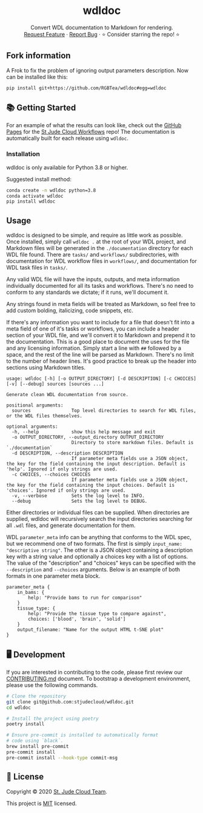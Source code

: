 <p align="center">
  <h1 align="center">
  wdldoc
  </h1>

  <p align="center">
    Convert WDL documentation to Markdown for rendering.
    <br />
    <a href="https://github.com/stjudecloud/wdldoc/issues">Request Feature</a>
    ·
    <a href="https://github.com/stjudecloud/wdldoc/issues">Report Bug</a>
    ·
    ⭐ Consider starring the repo! ⭐
    <br />
  </p>
</p>

## Fork information
A Frok to fix the problem of ignoring output parameters description.
Now can be installed like this:

```bash
pip install git+https://github.com/RGBTea/wdldoc#egg=wdldoc
```

## 📚 Getting Started

For an example of what the results can look like, check out the [GitHub Pages](https://stjudecloud.github.io/workflows/) for the [St Jude Cloud Workflows](https://github.com/stjudecloud/workflows) repo! The documentation is automatically built for each release using `wdldoc`.

### Installation

wdldoc is only available for Python 3.8 or higher.

Suggested install method:

```bash
conda create -n wdldoc python=3.8
conda activate wdldoc
pip install wdldoc
```

## Usage

wdldoc is designed to be simple, and require as little work as possible. Once installed, simply call `wdldoc .` at the root of your WDL project, and Markdown files will be generated in the `./documentation` directory for each WDL file found. There are `tasks/` and `workflows/` subdirectories, with documentation for WDL workflow files in `workflows/`, and documentation for WDL task files in `tasks/`.

Any valid WDL file will have the inputs, outputs, and meta information individually documented for all its tasks and workflows. There's no need to conform to any standards we dictate; if it runs, we'll document it.

Any strings found in meta fields will be treated as Markdown, so feel free to add custom bolding, italicizing, code snippets, etc.

If there's any information you want to include for a file that doesn't fit into a meta field of one of it's tasks or workflows, you can include a header section of your WDL file, and we'll convert it to Markdown and prepend it to the documentation. This is a good place to document the uses for the file and any licensing information. Simply start a line with `##` followed by a space, and the rest of the line will be parsed as Markdown. There's no limit to the number of header lines. It's good practice to break up the header into sections using Markdown titles.

```text
usage: wdldoc [-h] [-o OUTPUT_DIRECTORY] [-d DESCRIPTION] [-c CHOICES] [-v] [--debug] sources [sources ...]

Generate clean WDL documentation from source.

positional arguments:
  sources               Top level directories to search for WDL files, or the WDL files themselves.

optional arguments:
  -h, --help            show this help message and exit
  -o OUTPUT_DIRECTORY, --output_directory OUTPUT_DIRECTORY
                        Directory to store markdown files. Default is `./documentation`
  -d DESCRIPTION, --description DESCRIPTION
                        If parameter meta fields use a JSON object, the key for the field containing the input description. Default is 'help'. Ignored if only strings are used.
  -c CHOICES, --choices CHOICES
                        If parameter meta fields use a JSON object, the key for the field containing the input choices. Default is 'choices'. Ignored if only strings are used.
  -v, --verbose         Sets the log level to INFO.
  --debug               Sets the log level to DEBUG.
```

Either directories or individual files can be supplied. When directories are supplied,
wdldoc will recursively search the input directories searching for all `.wdl` files, and generate documentation for them.

WDL `parameter_meta` info can be anything that conforms to the WDL spec, but we recommend one of two formats. The first is simply `input_name: "descriptive string"`. The other is a JSON object containing a description key with a string value and optionally a choices key with a list of options. The value of the "description" and "choices" keys can be specified with the `--description` and `--choices` arguments. Below is an example of both formats in one parameter meta block.

```text
parameter_meta {
    in_bams: {
        help: "Provide bams to run for comparison"
    }
    tissue_type: {
        help: "Provide the tissue type to compare against",
        choices: ['blood', 'brain', 'solid']
    }
    output_filename: "Name for the output HTML t-SNE plot"
}
```

## 🖥️ Development

If you are interested in contributing to the code, please first review
our [CONTRIBUTING.md][contributing-md] document. To bootstrap a
development environment, please use the following commands.

```bash
# Clone the repository
git clone git@github.com:stjudecloud/wdldoc.git
cd wdldoc

# Install the project using poetry
poetry install

# Ensure pre-commit is installed to automatically format
# code using `black`.
brew install pre-commit
pre-commit install
pre-commit install --hook-type commit-msg
```

## 📝 License

Copyright © 2020 [St. Jude Cloud Team](https://github.com/stjudecloud).

This project is [MIT][license-md] licensed.

[contributing-md]: https://github.com/stjudecloud/wdldoc/blob/master/CONTRIBUTING.md
[license-md]: https://github.com/stjudecloud/wdldoc/blob/master/LICENSE.md
